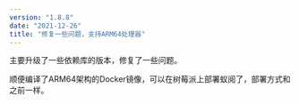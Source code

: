 ```yaml
---
version: "1.8.8"
date: "2021-12-26"
title: "修复一些问题，支持ARM64处理器"
---
```


主要升级了一些依赖库的版本，修复了一些问题。

顺便编译了ARM64架构的Docker镜像，可以在树莓派上部署蚁阅了，部署方式和之前一样。
